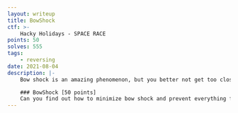 ```yaml
---
layout: writeup
title: BowShock
ctf: >-
    Hacky Holidays - SPACE RACE
points: 50
solves: 555
tags: 
    - reversing
date: 2021-08-04
description: |-
    Bow shock is an amazing phenomenon, but you better not get too close…

    ### BowShock [50 points]
    Can you find out how to minimize bow shock and prevent everything from turning into dust?
---
```

